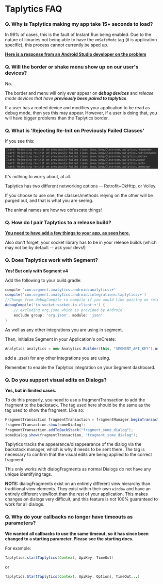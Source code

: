# Taplytics FAQ

### Q. Why is Taplytics making my app take 15+ seconds to load?

In 99% of cases, this is the fault of Instant Run being enabled. Due to the nature of libraries not being able to have the `vmSafeMode` tag (it is application specific), this process cannot currently be sped up.

**[Here is a response from an Android Studio developer on the problem](https://www.reddit.com/r/androiddev/comments/4m2v25/instant_run_causing_incredibly_long_app_start/d3s9iox)**

### Q. Will the border or shake menu show up on our user's devices?

No.

The border and menu will only ever appear on **_debug devices_** and _release mode devices that have **previously been paired to taplytics**_.

If a user has a rooted device and modifies your application to be read as debug mode, then yes this may appear. However, if a user is doing that, you will have bigger problems than the Taplytics border.


### Q. What is 'Rejecting Re-Init on Previously Failed Classes'

If you see this:

![image](rejected.jpg)

It's nothing to worry about, at all.

Taplytics has two different networking options -- Retrofit+OkHttp, or Volley.

If you choose to use one, the classes/methods relying on the other will be purged out, and that is what you are seeing.

The animal names are how we obfuscate things!

### Q. How do I pair Taplytics to a release build?

**[You need to have add a few things to your app, as seen here.](https://github.com/taplytics/Taplytics-Android-SDK/blob/master/START.md#device-pairing)**

Also don't forget, your socket library has to be in your release builds (which may not be by default -- ask your devs!)

### Q. Does Taplytics work with Segment?

**Yes! But only with Segment v4**

Add the following to your build.gradle:

```gradle
compile 'com.segment.analytics.android:analytics:+'
compile('com.segment.analytics.android.integrations:taplytics:+')
//Change from debugCompile to compile if you would like pairing on release builds as well.
debugCompile('io.socket:socket.io-client:+') {
    // excluding org.json which is provided by Android
    exclude group: 'org.json', module: 'json'
}
```
As well as any other integrations you are using in segment.

Then, initialize Segment in your Application's onCreate:

```java
Analytics analytics = new Analytics.Builder(this, "SEGMENT_API_KEY").use(TaplyticsIntegration.FACTORY).build();
```

add a .use() for any other integrations you are using.

Remember to enable the Taplytics integration on your Segment dashboard.

### Q. Do you support visual edits on Dialogs?

**Yes, but in limited cases.**

To do this properly, you need to use a fragmentTransaction to add the fragment to the backstack. The tag used here should be the same as the tag used to show the fragment. Like so:

```java
FragmentTransaction fragmentTransaction = fragmentManager.beginTransaction();
fragmentTransaction.show(someDialog);
fragmentTransaction.addToBackStack("fragment_some_dialog");
someDialog.show(fragmentTransaction, "fragment_some_dialog");
```

Taplytics tracks the appearance/disappearance of the dialog via the backstack manager, which is why it needs to be sent there. The tag is necessary to confirm that the visual edits are being applied to the correct fragment.

This only works with dialogFragments as normal Dialogs do not have any unique identifying tags.

**NOTE:**
dialogFragments exist on an entirely different view hierarchy than traditional view elements. They exist within their own `window` and have an entirely different viewRoot than the rest of your application. This makes changes on dialogs very difficult, and this feature is not 100% guaranteed to work for all dialogs.

### Q. Why do your callbacks no longer have timeouts as parameters?

**We wanted all callbacks to use the same timeout, so it has since been changed to a starting parameter. Please see the starting docs.**

For example:

```java
Taplytics.startTaplytics(Context, ApiKey, TimeOut)
```

or

```java
Taplytics.StartTaplytics(Context, ApiKey, Options, TimeOut...)
```

